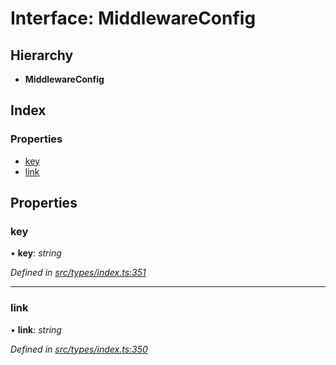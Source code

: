 # Interface: MiddlewareConfig

## Hierarchy

* **MiddlewareConfig**

## Index

### Properties

* [key](middlewareconfig.md#key)
* [link](middlewareconfig.md#link)

## Properties

###  key

• **key**: *string*

*Defined in [src/types/index.ts:351](https://github.com/PolymathNetwork/polymesh-sdk/blob/91d79c8/src/types/index.ts#L351)*

___

###  link

• **link**: *string*

*Defined in [src/types/index.ts:350](https://github.com/PolymathNetwork/polymesh-sdk/blob/91d79c8/src/types/index.ts#L350)*
